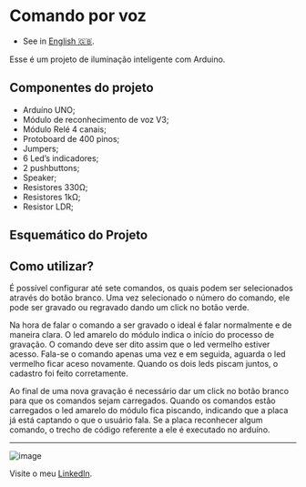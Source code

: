  # **Comando por voz**

- See in [English 🇬🇧](./README-en-US.md).

Esse é um projeto de iluminação inteligente com Arduino.

## Componentes do projeto

- Arduíno UNO;
- Módulo de reconhecimento de voz V3;
- Módulo Relé 4 canais;
- Protoboard de 400 pinos;
- Jumpers;
- 6 Led’s indicadores;
- 2 pushbuttons;
- Speaker;
- Resistores 330Ω;
- Resistores 1kΩ;
- Resistor LDR;

## Esquemático do Projeto

## Como utilizar?

É possível configurar até sete comandos, os quais podem ser selecionados através do botão branco. Uma vez selecionado o número do comando, ele pode ser gravado ou regravado dando um click no botão verde. 

Na hora de falar o comando a ser gravado o ideal é falar normalmente e de maneira clara. O led amarelo do módulo indica o início do processo de gravação. O comando deve ser dito assim que o led vermelho estiver acesso. Fala-se o comando apenas uma vez e em seguida, aguarda o led vermelho ficar aceso novamente. Quando os dois leds piscam juntos, o cadastro foi feito corretamente. 

Ao final de uma nova gravação é necessário dar um click no botão branco para que os comandos sejam carregados. Quando os comandos estão carregados o led amarelo do módulo fica piscando, indicando que a placa já está captando o que o usuário fala. Se a placa reconhecer algum comando, o trecho de código referente a ele é executado no arduíno.

   
***
 ![image](https://img.shields.io/badge/LinkedIn-0077B5?style=for-the-badge&logo=linkedin&logoColor=white) 
 
 Visite o meu [LinkedIn](https://www.linkedin.com/in/nathan-de-souza-silva-firmo/). 


